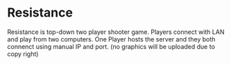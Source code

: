 # Resistance
Resistance is top-down two player shooter game. 
Players connect with LAN and play from two computers. One Player hosts the server and they both connenct using manual IP and port. 
(no graphics will be uploaded due to copy right)
